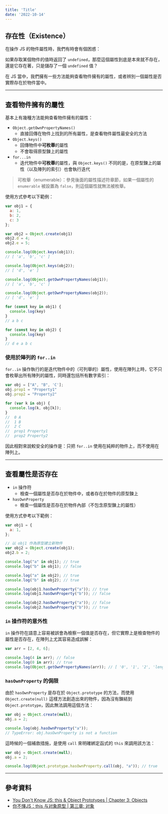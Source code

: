 ```yaml
---
title: 'Title'
date: '2022-10-14'
---
```


## 存在性（Existence）

在操作 JS 的物件屬性時，我們有時會有個困惑：

如果存取某個物件的值時返回了 `undefined`，那麼這個屬性到底是本來就不存在，還是它存在著，只是儲存了一個 `undefined` 值？

在 JS 當中，我們擁有一些方法能夠查看物件擁有的屬性，或者辨別一個屬性是否實際存在於物件當中。

---

## 查看物件擁有的屬性

基本上有幾種方法能夠查看物件擁有的屬性：
- `Object.getOwnPropertyNames()`
	- 直接回傳在物件上找到的所有屬性，是查看物件屬性最安全的方法
- `Object.keys()`
	- 回傳物件中**可枚舉**的屬性
	- 不會取得原型鍊上的屬性
- `for...in`
	- 迭代物件中**可枚舉**的屬性，與 `Object.keys()` 不同的是，在原型鍊上的屬性（以及陣列的索引）也會執行迭代

> 可枚舉（enumerable）：參見後面的屬性描述符章節，如果一個屬性的 `enumerable` 被設置為 `false`，則這個屬性就無法被枚舉。

使用方式參考以下範例：
```js
var obj1 = {
  a: 1,
  b: 2,
  c: 3
};

var obj2 = Object.create(obj1)
obj2.d = 4;
obj2.e = 5;

console.log(Object.keys(obj1));
// [ 'a', 'b', 'c' ]

console.log(Object.keys(obj2));
// [ 'd', 'e' ]

console.log(Object.getOwnPropertyNames(obj1));
// [ 'a', 'b', 'c' ]

console.log(Object.getOwnPropertyNames(obj2));
// [ 'd', 'e' ]

for (const key in obj1) {
  console.log(key)
}
// a b c

for (const key in obj2) {
  console.log(key)
}
// d e a b c
```

### 使用於陣列的 `for..in`
`for..in` 操作執行的是迭代物件中的（可列舉的）屬性，使用在陣列上時，它不只會枚舉出所有陣列的屬性，同時還包括所有數字索引：
```js
var obj = ["A", "B", 'C'];
obj.prop1 = "Property1"
obj.prop2 = "Property2"

for (var k in obj) {
  console.log(k, obj[k]);
}
//  0 A
//  1 B
//  2 C
//  prop1 Property1
//  prop2 Property2
```

因此相對來說較安全的操作是：只把 `for..in` 使用在純粹的物件上，而不使用在陣列上。

---

## 查看屬性是否存在
- `in` 操作符
	- 檢查一個屬性是否存在於物件中，或者存在於物件的原型鍊上
- `hasOwnProperty`
	- 檢查一個屬性是否存在於物件內部（不包含原型鍊上的屬性）

使用方式參考以下範例：
```js
var obj1 = {
  a: 1,
};

// 以 obj1 作為原型建立新物件
var obj2 = Object.create(obj1);
obj2.b = 2;

console.log("a" in obj1); // true
console.log("b" in obj1); // false

console.log("a" in obj2); // true
console.log("b" in obj2); // true

console.log(obj1.hasOwnProperty("a")); // true
console.log(obj1.hasOwnProperty("b")); // false

console.log(obj2.hasOwnProperty("a")); // false
console.log(obj2.hasOwnProperty("b")); // true
```

### `in` 操作符的意外性
`in` 操作符在語意上容易被誤會為檢察一個值是否存在，但它實際上是檢查物件的屬性是否存在，在陣列上尤其容易造成誤解：

```js
var arr = [2, 4, 6];

console.log(4 in arr); // false
console.log(0 in arr); // true
console.log(Object.getOwnPropertyNames(arr)); // [ '0', '1', '2', 'length' ]
```

### `hasOwnProperty` 的侷限
由於 `hasOwnProperty` 是存在於 `Object.prototype` 的方法，而使用 `Object.create(null)` 這樣方法創造出來的物件，因為沒有鍊結到 `Object.prototype`，因此無法調用這個方法：
```js
var obj = Object.create(null);
obj.a = 2;

console.log(obj.hasOwnProperty("a"));
// TypeError: obj.hasOwnProperty is not a function
```

這時候的一個補救措施，是使用 `call` 來明確綁定函式的 `this` 來調用該方法：
```js
var obj = Object.create(null);
obj.a = 2;

console.log(Object.prototype.hasOwnProperty.call(obj, "a")); // true
```

---

## 參考資料
- [You Don't Know JS: this & Object Prototypes | Chapter 3: Objects](https://github.com/getify/You-Dont-Know-JS/blob/1st-ed/this%20%26%20object%20prototypes/ch3.md)
- [你不懂JS：this 与对象原型 | 第三章: 对象](https://github.com/CuiFi/You-Dont-Know-JS-CN/blob/master/this%20%26%20object%20prototypes/ch3.md)
